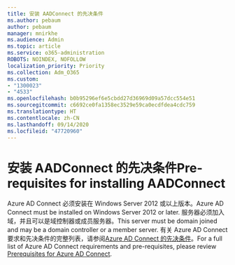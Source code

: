 ```yaml
---
title: 安装 AADConnect 的先决条件
ms.author: pebaum
author: pebaum
manager: mnirkhe
ms.audience: Admin
ms.topic: article
ms.service: o365-administration
ROBOTS: NOINDEX, NOFOLLOW
localization_priority: Priority
ms.collection: Adm_O365
ms.custom:
- "1300023"
- "4533"
ms.openlocfilehash: b0b95296ef6e5cbdd27d36969d09a57dcc554e51
ms.sourcegitcommit: c6692ce0fa1358ec3529e59ca0ecdfdea4cdc759
ms.translationtype: HT
ms.contentlocale: zh-CN
ms.lasthandoff: 09/14/2020
ms.locfileid: "47720960"
---
```

# <a name="pre-requisites-for-installing-aadconnect"></a><span data-ttu-id="5b40c-102">安装 AADConnect 的先决条件</span><span class="sxs-lookup"><span data-stu-id="5b40c-102">Pre-requisites for installing AADConnect</span></span>

<span data-ttu-id="5b40c-103">Azure AD Connect 必须安装在 Windows Server 2012 或以上版本。</span><span class="sxs-lookup"><span data-stu-id="5b40c-103">Azure AD Connect must be installed on Windows Server 2012 or later.</span></span> <span data-ttu-id="5b40c-104">服务器必须加入域，并且可以是域控制器或成员服务器。</span><span class="sxs-lookup"><span data-stu-id="5b40c-104">This server must be domain joined and may be a domain controller or a member server.</span></span>  <span data-ttu-id="5b40c-105">有关 Azure AD Connect 要求和先决条件的完整列表，请参阅[Azure AD Connect 的先决条件](https://docs.microsoft.com/azure/active-directory/hybrid/how-to-connect-install-prerequisites)。</span><span class="sxs-lookup"><span data-stu-id="5b40c-105">For a full list of Azure AD Connect requirements and pre-requisites, please review [Prerequisites for Azure AD Connect](https://docs.microsoft.com/azure/active-directory/hybrid/how-to-connect-install-prerequisites).</span></span>
